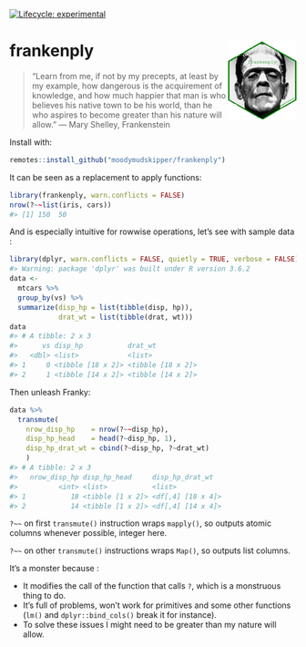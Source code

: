 
[![Lifecycle:
experimental](https://img.shields.io/badge/lifecycle-experimental-orange.svg)](https://www.tidyverse.org/lifecycle/#experimental)

# frankenply <img src='man/figures/logo.png' align="right" height="139" />

> “Learn from me, if not by my precepts, at least by my example, how
> dangerous is the acquirement of knowledge, and how much happier that
> man is who believes his native town to be his world, than he who
> aspires to become greater than his nature will allow.” ― Mary Shelley,
> Frankenstein

Install with:

``` r
remotes::install_github("moodymudskipper/frankenply")
```

It can be seen as a replacement to apply functions:

``` r
library(frankenply, warn.conflicts = FALSE)
nrow(?~~list(iris, cars))
#> [1] 150  50
```

And is especially intuitive for rowwise operations, let’s see with
sample data :

``` r
library(dplyr, warn.conflicts = FALSE, quietly = TRUE, verbose = FALSE)
#> Warning: package 'dplyr' was built under R version 3.6.2
data <- 
  mtcars %>%
  group_by(vs) %>%
  summarize(disp_hp = list(tibble(disp, hp)),
            drat_wt = list(tibble(drat, wt)))
data
#> # A tibble: 2 x 3
#>      vs disp_hp           drat_wt          
#>   <dbl> <list>            <list>           
#> 1     0 <tibble [18 x 2]> <tibble [18 x 2]>
#> 2     1 <tibble [14 x 2]> <tibble [14 x 2]>
```

Then unleash Franky:

``` r
data %>% 
  transmute( 
    nrow_disp_hp    = nrow(?~~disp_hp),  
    disp_hp_head    = head(?~disp_hp, 1), 
    disp_hp_drat_wt = cbind(?~disp_hp, ?~drat_wt)
    )
#> # A tibble: 2 x 3
#>   nrow_disp_hp disp_hp_head     disp_hp_drat_wt  
#>          <int> <list>           <list>           
#> 1           18 <tibble [1 x 2]> <df[,4] [18 x 4]>
#> 2           14 <tibble [1 x 2]> <df[,4] [14 x 4]>
```

`?~~` on first `transmute()` instruction wraps `mapply()`, so outputs
atomic columns whenever possible, integer here.

`?~~` on other `transmute()` instructions wraps `Map()`, so outputs list
columns.

It’s a monster because :

  - It modifies the call of the function that calls `?`, which is a
    monstruous thing to do.
  - It’s full of problems, won’t work for primitives and some other
    functions (`lm()` and `dplyr::bind_cols()` break it for instance).
  - To solve these issues I might need to be greater than my nature will
    allow.
